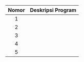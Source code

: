 | Nomor | Deskripsi Program |
|:-----:|:-----------------:|
|   1   |                   |
|   2   |                   |
|   3   |                   |
|   4   |                   |
|   5   |                   |
